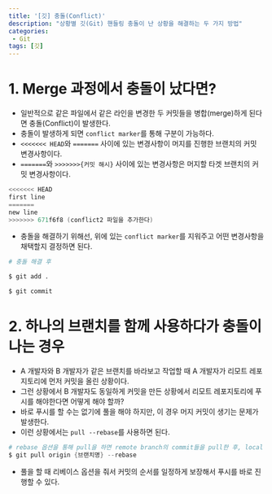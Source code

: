 ```yaml
---
title: '[깃] 충돌(Conflict)'
description: "상황별 깃(Git) 핸들링 충돌이 난 상황을 해결하는 두 가지 방법"
categories:
 - Git
tags: [깃]
---
```


# 1. Merge 과정에서 충돌이 났다면?
- 일반적으로 같은 파일에서 같은 라인을 변경한 두 커밋들을 병합(merge)하게 된다면 충돌(Conflict)이 발생한다.
- 충돌이 발생하게 되면 `conflict marker`를 통해 구분이 가능하다.
- `<<<<<<< HEAD`와 `=======` 사이에 있는 변경사항이 머지를 진행한 브랜치의 커밋 변경사항이다.
- `=======`와 `>>>>>>>{커밋 해시}` 사이에 있는 변경사항은 머지할 타겟 브랜치의 커밋 변경사항이다.
```s
<<<<<<< HEAD
first line
=======
new line
>>>>>>> 671f6f8 (conflict2 파일을 추가한다)
```

- 충돌을 해결하기 위해선, 위에 있는 `conflict marker`를 지워주고 어떤 변경사항을 채택할지 결정하면 된다.

```s
# 충돌 해결 후

$ git add .

$ git commit
```


# 2. 하나의 브랜치를 함께 사용하다가 충돌이 나는 경우
- A 개발자와 B 개발자가 같은 브랜치를 바라보고 작업할 때 A 개발자가 리모트 레포지토리에 먼저 커밋을 올린 상황이다.
- 그런 상황에서 B 개발자도 동일하게 커밋을 만든 상황에서 리모트 레포지토리에 푸시를 해야한다면 어떻게 해야 할까?
- 바로 푸시를 할 수는 없기에 풀을 해야 하지만, 이 경우 머지 커밋이 생기는 문제가 발생한다.
- 이런 상황에서는 `pull --rebase`를 사용하면 된다.

```s
# rebase 옵션을 통해 pull을 하면 remote branch의 commit들을 pull한 후, local branch의 commit들을 그 위에 쌓는다.(rebase)
$ git pull origin {브랜치명} --rebase
```

- 풀을 할 때 리베이스 옵션을 줘서 커밋의 순서를 일정하게 보장해서 푸시를 바로 진행할 수 있다.